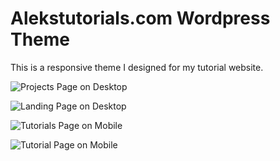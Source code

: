 # Alekstutorials.com Wordpress Theme
This is a responsive theme I designed for my tutorial website.

![Projects Page on Desktop](https://github.com/AlekMabry/alekstutorials-wp/screenshots/ProjectsPageFull.png)

![Landing Page on Desktop](https://github.com/AlekMabry/alekstutorials-wp/screenshots/LandingPageFull.png)

![Tutorials Page on Mobile](https://github.com/AlekMabry/alekstutorials-wp/screenshots/TutorialsPageMobile.png)

![Tutorial Page on Mobile](https://github.com/AlekMabry/alekstutorials-wp/screenshots/TutorialPageMobile.png)